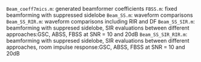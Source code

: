 `Beam_coeff7mics.m`: generated beamformer coefficients 
`FBSS.m`: fixed beamforming with suppressed sidelobe
`Beam_SS.m`: waveform comparisons
`Beam_SS_RIR.m`: waveform comparisons including RIR and DF
`Beam_SS_SIR.m`: beamforming with suppresed sidelobe, SIR evaluations between different approaches:GSC, ABSS, FBSS at SNR = 10 and 20dB
`Beam_SS_SIR_RIR.m`: beamforming with suppresed sidelobe, SIR evaluations between different approaches, room impulse response:GSC, ABSS, FBSS at SNR = 10 and 20dB
